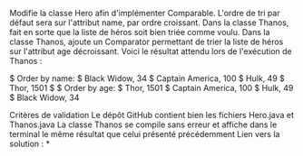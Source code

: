 Modifie la classe Hero afin d'implémenter Comparable. L'ordre de tri par défaut sera sur l'attribut name, par ordre croissant.
Dans la classe Thanos, fait en sorte que la liste de héros soit bien triée comme voulu.
Dans la classe Thanos, ajoute un Comparator permettant de trier la liste de héros sur l'attribut age décroissant.
Voici le résultat attendu lors de l'exécution de Thanos :

$ Order by name:
$ Black Widow, 34
$ Captain America, 100
$ Hulk, 49
$ Thor, 1501
$ 
$ Order by age:
$ Thor, 1501
$ Captain America, 100
$ Hulk, 49
$ Black Widow, 34

Critères de validation
Le dépôt GitHub contient bien les fichiers Hero.java et Thanos.java
La classe Thanos se compile sans erreur et affiche dans le terminal le même résultat que celui présenté précédemment
Lien vers la solution : *